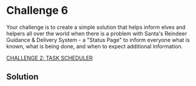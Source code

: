 # Challenge 6

Your challenge is to create a simple solution that helps inform elves and helpers all over the world when there is a problem with Santa's Reindeer Guidance & Delivery System - a "Status Page" to inform everyone what is known,
what is being done, and when to expect additional information.

[CHALLENGE 2: TASK SCHEDULER](https://25daysofserverless.com/calendar/2)

## Solution

